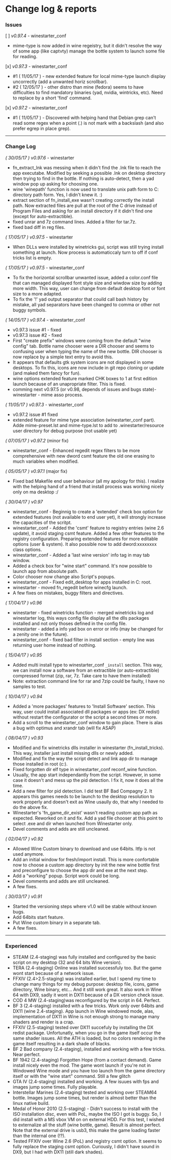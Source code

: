 # Change log & reports

### Issues
[ ] *v0.97.4* - winestarter_conf
 - mime-type is now added in wine regeistry, but it didn't resolve the way of some app (like captvty) manage the bottle system to launch some file for reading. 

[x] *v0.97.3* - winestarter_conf
 - #1 ( 11/05/17 ) - new extended feature for local mime-type launch display uncorrectly (add a unwanted horiz scrollbar).
 - #2 ( 12/05/17 ) - other distro than mine (fedora) seems to have difficulties to find mandatory binaries (yad, nvidia, wintricks, etc). Need to replace by a short 'find' command.
 
[x] *v0.97.2* - winestarter_conf
 - #1 ( 11/05/17 ) - Discovered with helping hand that Debian grep can't read some regex when a point (.) is not mark with a backslash (and also prefer egrep in place grep).

-----------
### Change Log
*( 30/05/17 ) v0.97.6* - winestarter
 - fn_extract_lnk was messing when it didn't find the .lnk file to reach the app executabe. Modified by seeking a possible .lnk on desktop directory then trying to find in the bottle. If nothing is auto-detect, then a yad window pop up asking for choosing one.
 - wine 'winepath' function is now used to translate unix path form to C: directory path form. Yes, I didn't knew it. :)
 - extract section of fn_install_exe wasn't creating correctly the install path. Now extracted files are pull at the root of the C drive instead of Program Files and asking for an install directory if it didn't find one (except for auto-extractible).
 - fixed unrar and 7z command lines. Added a filter for tar.7z.
 - fixed bad diff in reg files.

*( 17/05/17 ) v0.97.5* - winestarter
 - When DLLs were installed by winetricks gui, script was still trying install something at launch. Now process is automaticcaly turn to off if conf tricks list is empty.
 
*( 17/05/17 ) v0.97.5* - winestarter_conf
 - To fix the horizontal scrollbar unwanted issue, added a color.conf file that can managed displayed font style size and wiwdow size by adding more width. This way, user can change from default desktop font or font size to a more adapted.
 - To fix the '!' yad output separator that couild call bash history by mistake, all yad separators have been changed to comma or other not buggy symbols.
 
*( 14/05/17 ) v0.97.4* - winestarter_conf
 - v0.97.3 issue #1 - fixed
 - v0.97.3 issue #2 - fixed
 - First "create prefix" windows were coming from the default "wine config" tab. Bottle name chooser were a DIR chooser and seems to confusing user when typing the name of the new bottle. DIR chooser is now replace by a simple text entry to avoid this.
 - It appears that defaults gtk system icons are not displayed in some desktops. To fix this, icons are now include in git repo cloning or update (and maked them fancy for fun).
 - wine options extended feature marked CHK boxes to 1 at first edition launch because of an unapropriate filter. This is fixed.
 - comming next v0.97.5 (or v0.98, depends of issues and bugs state)- winestarter - mime asso process.

*( 11/05/17 ) v0.97.3* - winestarter_conf
 - v0.97.2 issue #1 fixed
 - extended feature for mime type association (winestarter_conf part). Adde mime-preset.lst and mime-type.lst to add to .winestarter/resource user directory for debug purpose (not usable yet)

*( 07/05/17 ) v0.97.2* (minor fix)
 - winestarter_conf - Enhanced regedit regex filters to be more comprehensive with new dword csmt feature the old one erasing to much variables when modified.

*( 05/05/17 ) v0.97.1* (major fix)
 - Fixed bad Makefile end user behaviour (all my apology for this). I realize with the helping hand of a friend that install process was working nicely only on ma desktop :/
 
*( 30/04/17 ) v0.97*
 - winestarter_conf - Beginnig to create a 'extended' check box option for extended features (not available to end user yet), it will strongly increase the capacities of the scritpt.
 - winestarter_conf - Added the 'csmt' feature to registry entries (wine 2.6 update), it avoid staging csmt feature. Added a few other features to the registry configuration. Preparing extended features for more editable options (user & system).  It also possible now to add dword:xxxxxxxx class options.
 - winestarter_conf - Added a 'last wine version' info tag in may tab window.
 - Added a check box for "wine start" command. It's now possible to launch app from absolute path.
 - Color chooser now change also Script's popups.
 - winestarter_conf - Fixed edit_desktop for apps installed in C: root.   
 - winestarter - moved fn_regedit before winecfg launch.
 - A few fixes on mistakes, buggy filters and directives.
 
*( 17/04/17 ) v0.96*
 - winestarter - fixed winetricks function - merged winetricks log and winestarter log, this ways config file display all the dlls packages installed and not only thoses defined in the config file.
 - winestarter - added a info yad box on error or info (may be changed for a zenity one in the future).
 - winestarter_conf - fixed bad filter in install section - empty line was returning user home instead of nothing.
 
*( 15/04/17 ) v0.95*
 - Added multi install type to winestarter_conf ```_install``` section. This way, we can install now a software from an extractible (or auto-extractible) compressed format (zip, rar, 7z. Take care to have them installed)
 - Note: extraction command line for rar and 7zip could be faulty, I have no samples to test.
  
*( 10/04/17 ) v0.94*
 - Added a 'more packages' features to 'Install Software' section. This way, user could install associated dll packages or apps (ex: DX redist) without restart the configurator or the script a second times or more.
 - Add a scroll to the winestarter_conf window to gain place. There is alas a bug with optimus and xrandr tab (will fix ASAP)
 
*( 08/04/17 ) v0.93*
 - Modified and fix winetricks dlls installer in winestarter (fn_install_tricks). This way, installer just install missing dlls or newly added.
 - Modified and fix the way the script detect and link app dir to manage those installed in root (c:).
 - Fixed forgotten dir elf type in winestarter_conf reconf_wine function.
 - Usually, the app start independantly from the script. However, in some case it doesn't and mess up the pid detection. I fix it, now it does all the time.
 - Add a new filter for pid detection. I did test BF Bad Compagny 2. It appears this games needs to be launch to the desktop resolution to work properly and doesn't exit as Wine usaully do, that why I needed to do the above fix.
 - Winestarter's 'fn_game_dir_exist' wasn't reading custom app path as expected. Reworked on it and fix. Add a yad file chooser at this point to select .exe and dir when launched from Winestarter only.
 - Devel comments and adds are still uncleaned.

*( 02/04/17 ) v0.92*
 - Allowed Wine Custom binary to download and use 64bits. ltfp is not used anymore.
 - Add an initial window for fresh/import install. This is more confortable now to choose a custom app directory by init the new wine bottle first and preconfigure to choose the app dir and exe at the next step.
 - Add a "working" popup. Script work could be long.
 - Devel comments and adds are still uncleaned.
 - A few fixes.

*( 30/03/17 ) v0.91*
 - Started the versioning steps where v1.0 will be stable without known bugs.
 - Add 64bits start feature.
 - Put Wine custom binary in a separate tab.
 - A few fixes.

-----------
### Experienced
 - STEAM (2.4-staging) was fully installed and configured by the basic script on my desktop (32 and 64 bits Wine version).
 - TERA (2.4-staging) Online was installed successfuly too. But the game wont start because of a network issue.
 - FFXIV (2.4>2.5-staging) was installed earlier, but I spend my time to change many things for my debug purpose: desktop file,  icons, game directory, Wine binary, etc... And it still work great. It also work in Wine 64 with DX9, sadly it wont in DX11 because of a DX version check issue.
 - COD 4 MW (2.4-staging)was reconfigured by the script in 64. Perfect.
 - BF 3 (2.4-staging) installed with a few tricks. Work only over 64bits and DX11 (wine 2.4-staging). App launch in Wine windowed mode, alas, implementation of DX11 in Wine is not enough strong to manage many shaders and render is a crap.
 - FFXIV (2.5-staging) tested over DX11 succefuly by installing the DX redist package. Unfortunatly, when you go in the game itself occur the same shader issues. All the ATH is loaded, but no colors rendering in the game itself resulting in a dark shade of blacks.
 - BF 2 Bad company (2.4-staging), installed and working with a few tricks. Near perfect.
 - BF 1942 (2.4-staging) Forgotten Hope (from a contact demand). Game install nicely even the mod. The game wont launch if you're not in Windowed Wine mode and you have too launch from the game directory itself or with the "wine start" command. Still a few glitch
 - GTA IV (2.4-staging) installed and working. A few isuues with fps and images jump some times. Fully playable.
 - Interstellar Marines (2.4-staging) tested and working over STEAM64 bottle. Images jump some times, but render is almost better than the linux native build.
 - Medal of Honor 2010 (2.5-staging) - Didn't success to install with the ISO installation disc, even with PoL, maybe the ISO I got is buggy. So, I did install with a MS vbox VM on on external HDD. For this test, I wished to externalize all the stuff (wine bottle, game). Result is almost perfect. Note that the external drive is usb3, this make the game loading faster than the internal one (!?).
 - Tested FFXIV over Wine 2.6 (PoL) and registry csmt option. It seems to fully replace the staging csmt option. Curiously, I didn't have sound in DX9, but I had with DX11 (still dark shades).
  

